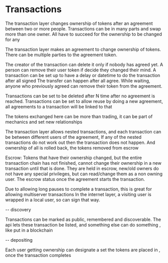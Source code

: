 # Transactions

The transaction layer changes ownership of tokens after an agreement between two or more people.
Transactions can be in many parts and swap more than one owner. All have to succeed for the ownership to be changed for any

The transaction layer makes an agreement to change ownership of tokens.
There can be multiple parties to the agreement token.


The creator of the transaction can delete it only if nobody has agreed yet.
A person can remove their user token if decide they changed their mind.
A transaction can be set up to have a delay or datetime to do the transaction after all signed
The transfer can happen after all agree.
While waiting, anyone who previously agreed can remove their token from the agreement.

Transactions can be set to be deleted after N time after no agreement is reached.
Transactions can be set to allow reuse by doing a new agreement, all agreements to a transaction will be linked to that


The tokens exchanged here can be more than trading, it can be part of mechanics and set new relationships

The transaction layer allows nested transactions, and each transaction can be between different users of the agreement,
If any of the nested transactions do not work out then the transaction does not happen.
And ownership of all is rolled back, the tokens removed from escrow

Escrow: Tokens that have their ownership changed, but the entire transaction chain has not finished, cannot change their ownership in a new transaction until that is done.
They are held in escrow, new/old owners do not have any special privileges, but can read/change them as a non owning user.
The escrow status once the agreement starts the transaction.

Due to allowing long pauses to complete a transaction, this is great for allowing multiserver transactions
In the internet layer, a visiting user is wrapped in a local user, so can sign that way.

-- discovery

Transactions can be marked as public, remembered and discoverable.
The api lets these transaction be listed, and something else can do something , like put in a blockchain

-- depositing

Each user getting ownership can designate a set the tokens are placed in , once the transaction completes


